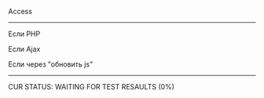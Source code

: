 Access

------------------------

Если PHP
 
Если Ajax
 
Если через "обновить js"

------------------------
CUR STATUS: WAITING FOR TEST RESAULTS (0%)
